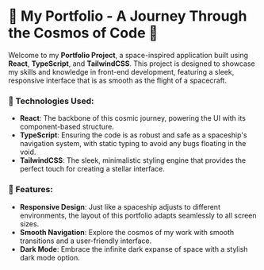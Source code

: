 # 🚀 My Portfolio - A Journey Through the Cosmos of Code 🌌

Welcome to my **Portfolio Project**, a space-inspired application built using **React**, **TypeScript**, and **TailwindCSS**. This project is designed to showcase my skills and knowledge in front-end development, featuring a sleek, responsive interface that is as smooth as the flight of a spacecraft.

### 🚀 Technologies Used:
- **React**: The backbone of this cosmic journey, powering the UI with its component-based structure.
- **TypeScript**: Ensuring the code is as robust and safe as a spaceship's navigation system, with static typing to avoid any bugs floating in the void.
- **TailwindCSS**: The sleek, minimalistic styling engine that provides the perfect touch for creating a stellar interface.

### 🌠 Features:
- **Responsive Design**: Just like a spaceship adjusts to different environments, the layout of this portfolio adapts seamlessly to all screen sizes.
- **Smooth Navigation**: Explore the cosmos of my work with smooth transitions and a user-friendly interface.
- **Dark Mode**: Embrace the infinite dark expanse of space with a stylish dark mode option.
